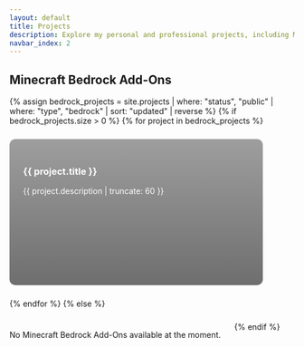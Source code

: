 ```yaml
---
layout: default
title: Projects
description: Explore my personal and professional projects, including Minecraft Add-Ons and more.
navbar_index: 2
---
```


<section id="projects" class="container">
	<h2 class="mb-4">Minecraft Bedrock Add-Ons</h2>
	<div class="projects-grid">
		{% assign bedrock_projects = site.projects | where: "status", "public" | where: "type", "bedrock" | sort: "updated" | reverse %}
		{% if bedrock_projects.size > 0 %}
			{% for project in bedrock_projects %}
				<div class="project-card" style="background-image: linear-gradient(#00000060, #00000090), url('{{ project.banner | absolute_url }}');" onclick="window.location = '{{ site.baseurl }}{{ project.url }}';" aria-label="{{ project.title }}">
					<h3>{{ project.title }}</h3>
					<p>{{ project.description | truncate: 60 }}</p>
				</div>
			{% endfor %}
		{% else %}
			<p>No Minecraft Bedrock Add-Ons available at the moment.</p>
		{% endif %}
	</div>
</section>

<style>
.projects-grid {
	display: flex;
	flex-wrap: wrap;
	gap: 1.5rem;
}
.project-card {
	flex: 1 1 300px;
	min-width: 280px;
	max-width: 400px;
	height: 210px;
	border-radius: 10px;
	background-position: center;
	background-repeat: no-repeat;
	background-size: cover;
	padding: 1.5rem;
	color: #fff;
	cursor: pointer;
	transition: transform 0.15s;
}
.project-card:hover {
	transform: translateY(-5px) scale(1.03);
	box-shadow: 0 8px 24px rgba(0,0,0,0.2);
}
</style>
